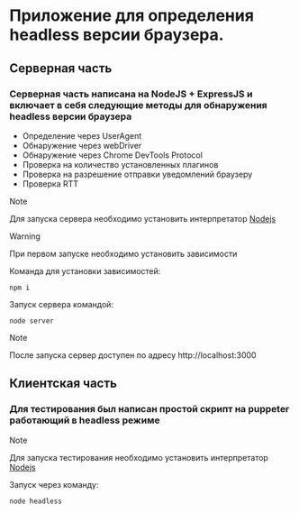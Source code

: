# Приложение для определения headless версии браузера.

## Cерверная часть
### Серверная часть написана на NodeJS + ExpressJS и включает в себя следующие методы для обнаружения headless версии браузера
 * Определение через UserAgent
 * Обнаружение через webDriver
 * Обнаружение через Chrome DevTools Protocol
 * Проверка на количество установленных плагинов
 * Проверка на разрешение отправки уведомлений браузеру
 * Проверка RTT

>[!NOTE]
> Для запуска сервера необходимо установить интерпретатор [Nodejs](https://nodejs.org/en/download/package-manager)

> [!WARNING]
> При первом запуске необходимо установить зависимости

Команда для установки зависимостей:

    npm i

Запуск сервера командой:

    node server

> [!NOTE]
> После запуска сервер доступен по адресу http://localhost:3000


## Клиентская часть
### Для тестирования был написан простой скрипт на puppeter работающий в headless режиме

>[!NOTE]
> Для запуска тестирования необходимо установить интерпретатор [Nodejs](https://nodejs.org/en/download/package-manager)


Запуск через команду:

    node headless
